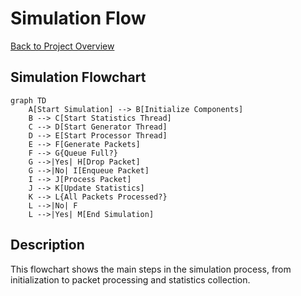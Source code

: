 # Simulation Flow

[Back to Project Overview](project.md)

## Simulation Flowchart

```mermaid
graph TD
    A[Start Simulation] --> B[Initialize Components]
    B --> C[Start Statistics Thread]
    C --> D[Start Generator Thread]
    D --> E[Start Processor Thread]
    E --> F[Generate Packets]
    F --> G{Queue Full?}
    G -->|Yes| H[Drop Packet]
    G -->|No| I[Enqueue Packet]
    I --> J[Process Packet]
    J --> K[Update Statistics]
    K --> L{All Packets Processed?}
    L -->|No| F
    L -->|Yes| M[End Simulation]
```

## Description
This flowchart shows the main steps in the simulation process, from initialization to packet processing and statistics collection. 